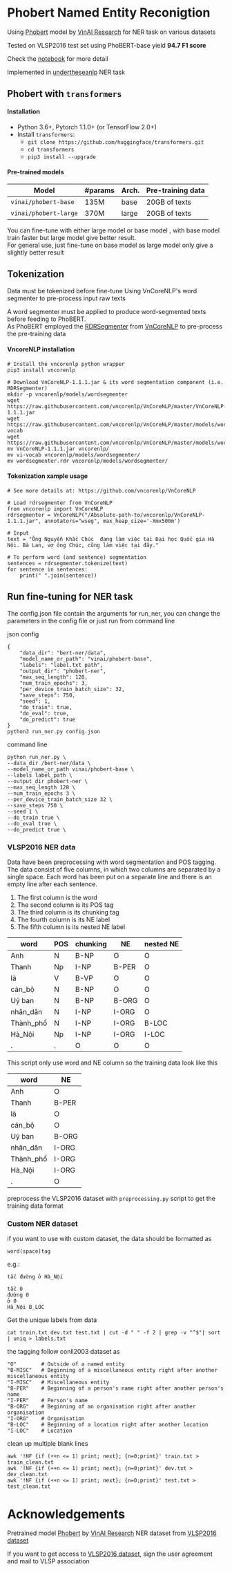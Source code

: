 # Phobert Named Entity Reconigtion
Using [Phobert](https://github.com/VinAIResearch/PhoBERT#-using-phobert-with-transformers) model by [VinAI Research](https://github.com/VinAIResearch) for NER task on various datasets

Tested on VLSP2016 test set using PhoBERT-base yield <b>94.7 F1 score</b>

Check the [notebook](https://github.com/Avi197/Phobert-Named-Entity-Reconigtion/blob/main/phobert-ner%20prediction.ipynb) for more detail

Implemented in [undertheseanlp](https://github.com/undertheseanlp) NER task

## Phobert with ```transformers```
#### Installation
* Python 3.6+, Pytorch 1.1.0+ (or TensorFlow 2.0+)
* Install ```transformers```:
	* ```git clone https://github.com/huggingface/transformers.git```
	* ```cd transformers```
	* ```pip3 install --upgrade```

#### Pre-trained models
Model | #params | Arch. | Pre-training data
------------ | ------------- | ------------- | -------------
```vinai/phobert-base``` | 135M | base | 20GB of texts
```vinai/phobert-large``` | 370M | large | 20GB of texts

You can fine-tune with either large model or base model , with base model train faster but large model give better result. \
For general use, just fine-tune on base model as large model only give a slightly better result

## Tokenization
Data must be tokenized before fine-tune
Using VnCoreNLP's word segmenter to pre-process input raw texts

A word segmenter must be applied to produce word-segmented texts before feeding to PhoBERT.\
As PhoBERT employed the [RDRSegmenter](https://github.com/datquocnguyen/RDRsegmenter) from [VnCoreNLP](https://github.com/vncorenlp/VnCoreNLP) to pre-process the pre-training data

#### VncoreNLP installation
```
# Install the vncorenlp python wrapper
pip3 install vncorenlp

# Download VnCoreNLP-1.1.1.jar & its word segmentation component (i.e. RDRSegmenter) 
mkdir -p vncorenlp/models/wordsegmenter
wget https://raw.githubusercontent.com/vncorenlp/VnCoreNLP/master/VnCoreNLP-1.1.1.jar
wget https://raw.githubusercontent.com/vncorenlp/VnCoreNLP/master/models/wordsegmenter/vi-vocab
wget https://raw.githubusercontent.com/vncorenlp/VnCoreNLP/master/models/wordsegmenter/wordsegmenter.rdr
mv VnCoreNLP-1.1.1.jar vncorenlp/ 
mv vi-vocab vncorenlp/models/wordsegmenter/
mv wordsegmenter.rdr vncorenlp/models/wordsegmenter/
```

#### Tokenization xample usage
```
# See more details at: https://github.com/vncorenlp/VnCoreNLP

# Load rdrsegmenter from VnCoreNLP
from vncorenlp import VnCoreNLP
rdrsegmenter = VnCoreNLP("/Absolute-path-to/vncorenlp/VnCoreNLP-1.1.1.jar", annotators="wseg", max_heap_size='-Xmx500m') 

# Input 
text = "Ông Nguyễn Khắc Chúc  đang làm việc tại Đại học Quốc gia Hà Nội. Bà Lan, vợ ông Chúc, cũng làm việc tại đây."

# To perform word (and sentence) segmentation
sentences = rdrsegmenter.tokenize(text) 
for sentence in sentences:
	print(" ".join(sentence))
```

## Run fine-tuning for NER task
The config.json file contain the arguments for run_ner, you can change the parameters in the config file or just run from command line

json config
```
{
    "data_dir": "bert-ner/data",
    "model_name_or_path": "vinai/phobert-base",
    "labels": "label.txt path",
    "output_dir": "phobert-ner",
    "max_seq_length": 128,
    "num_train_epochs": 3,
    "per_device_train_batch_size": 32,
    "save_steps": 750,
    "seed": 1,
    "do_train": true,
    "do_eval": true,
    "do_predict": true
}
python3 run_ner.py config.json
```

command line
```
python run_ner.py \
--data_dir /bert-ner/data \
--model_name_or_path vinai/phobert-base \
--labels label_path \
--output_dir phobert-ner \
--max_seq_length 128 \
--num_train_epochs 3 \
--per_device_train_batch_size 32 \
--save_steps 750 \
--seed 1 \
--do_train true \
--do_eval true \
--do_predict true \
```

### VLSP2016 NER data
Data have been preprocessing with word segmentation and POS tagging. The data consist of five columns, in which two columns are separated by a single space. Each word has been put on a separate line and there is an empty line after each sentence.

1. The first column is the word
2. The second column is its POS tag
3. The third column is its chunking tag
4. The fourth column is its NE label
5. The fifth column is its nested NE label

word | POS | chunking | NE | nested NE
---| --- | --- | --- | ---
Anh |	N |	B-NP |	O |	O
Thanh |	Np |	I-NP |	B-PER |	O
là |	V |	B-VP |	O |	O
cán_bộ |	N |	B-NP |	O |	O
Uỷ ban |	N |	B-NP |	B-ORG |	O
nhân_dân |	N |	I-NP |	I-ORG |	O
Thành_phố |	N |	I-NP |	I-ORG |	B-LOC
Hà_Nội |	Np |	I-NP |	I-ORG |	I-LOC
. |	. |	O |	O |	O


This script only use word and NE column so the training data look like this

word | NE
--- | ---
Anh | O 
Thanh | B-PER
là | O
cán_bộ | O
Uỷ ban | B-ORG
nhân_dân | I-ORG
Thành_phố | I-ORG
Hà_Nội | I-ORG
. | O


preprocess the VLSP2016 dataset with ```preprocessing.py``` script to get the training data format
### Custom NER dataset

if you want to use with custom dataset, the data should be formatted as
```
word(space)tag
```

e.g.:
```
tắc đường ở Hà_Nội

tắc 0
đường 0
ở 0
Hà_Nội B_LOC
```

Get the unique labels from data
```
cat train.txt dev.txt test.txt | cut -d " " -f 2 | grep -v "^$"| sort | uniq > labels.txt
```

the tagging follow conll2003 dataset as
```
"O"        # Outside of a named entity
"B-MISC"   # Beginning of a miscellaneous entity right after another miscellaneous entity
"I-MISC"   # Miscellaneous entity
"B-PER"    # Beginning of a person's name right after another person's name
"I-PER"    # Person's name
"B-ORG"    # Beginning of an organisation right after another organisation
"I-ORG"    # Organisation
"B-LOC"    # Beginning of a location right after another location
"I-LOC"    # Location
```

clean up multiple blank lines
```
awk '!NF {if (++n <= 1) print; next}; {n=0;print}' train.txt > train_clean.txt
awk '!NF {if (++n <= 1) print; next}; {n=0;print}' dev.txt > dev_clean.txt
awk '!NF {if (++n <= 1) print; next}; {n=0;print}' test.txt > test_clean.txt
```


# Acknowledgements
Pretrained model [Phobert](https://github.com/VinAIResearch/PhoBERT#-using-phobert-with-transformers) by [VinAI Research](https://github.com/VinAIResearch)
NER dataset from [VLSP2016 dataset](https://vlsp.org.vn/resources-vlsp2016)

If you want to get access to [VLSP2016 dataset](https://vlsp.org.vn/resources-vlsp2016), sign the user agreement and mail to VLSP association

